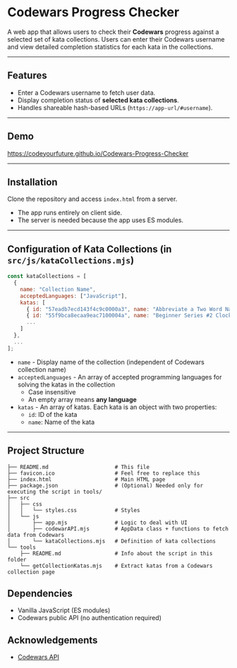 # Codewars Progress Checker

A web app that allows users to check their **Codewars** progress against a selected set of 
kata collections. Users can enter their Codewars username and view detailed completion 
statistics for each kata in the collections.

---

## Features

- Enter a Codewars username to fetch user data.
- Display completion status of **selected kata collections**.
- Handles shareable hash-based URLs (`https://app-url/#username`).
 
---

## Demo

https://codeyourfuture.github.io/Codewars-Progress-Checker

---

## Installation

Clone the repository and access `index.html` from a server.
- The app runs entirely on client side.
- The server is needed because the app uses ES modules.

---

## Configuration of Kata Collections (in `src/js/kataCollections.mjs`)

```javascript
const kataCollections = [
  {
    name: "Collection Name",
    acceptedLanguages: ["JavaScript"],
    katas: [
      { id: "57eadb7ecd143f4c9c0000a3", name: "Abbreviate a Two Word Name" },
      { id: "55f9bca8ecaa9eac7100004a", name: "Beginner Series #2 Clock" },
      ...
    ]
  },
  ...
];
```

- `name` - Display name of the collection (independent of Codewars collection name)
- `acceptedLanguages` - An array of accepted programming languages for solving the katas in the 
  collection
  - Case insensitive
  - An empty array means **any language**
- `katas` - An array of katas. Each kata is an object with two properties:
  - `id`: ID of the kata
  - `name`: Name of the kata

---

## Project Structure

```
├── README.md                     # This file
├── favicon.ico                   # Feel free to replace this
├── index.html                    # Main HTML page
├── package.json                  # (Optional) Needed only for executing the script in tools/
├── src
│   ├── css
│   │   └── styles.css            # Styles
│   └── js
│       ├── app.mjs               # Logic to deal with UI
│       ├── codewarAPI.mjs        # AppData class + functions to fetch data from Codewars
│       └── kataCollections.mjs   # Definition of kata collections
└── tools
    ├── README.md                 # Info about the script in this folder
    └── getCollectionKatas.mjs    # Extract katas from a Codewars collection page
```

## Dependencies
- Vanilla JavaScript (ES modules)
- Codewars public API (no authentication required)

## Acknowledgements

- [Codewars API](https://dev.codewars.com/)